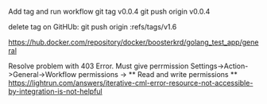 Add tag and run workflow 
git tag v0.0.4 
git push origin v0.0.4 


delete tag on GitHUb: 
git push origin :refs/tags/v1.6 

https://hub.docker.com/repository/docker/boosterkrd/golang_test_app/general

Resolve problem with 403 Error. Must give perrmission Settings->Action->General->Workflow permissions -> ** Read and write permissions ** 
    https://lightrun.com/answers/iterative-cml-error-resource-not-accessible-by-integration-is-not-helpful